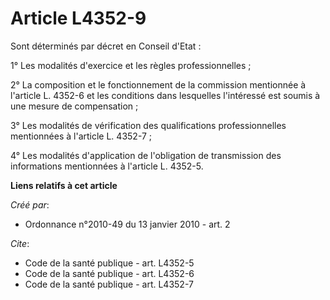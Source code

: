 # Article L4352-9

Sont déterminés par décret en Conseil d'Etat : 

1° Les modalités d'exercice et les règles professionnelles ; 

2° La composition et le fonctionnement de la commission mentionnée à l'article L. 4352-6 et les conditions dans lesquelles
l'intéressé est soumis à une mesure de compensation ; 

3° Les modalités de vérification des qualifications professionnelles mentionnées à l'article L. 4352-7 ; 

4° Les modalités d'application de l'obligation de transmission des informations mentionnées à l'article L. 4352-5.

**Liens relatifs à cet article**

_Créé par_:

  - Ordonnance n°2010-49 du 13 janvier 2010 - art. 2

_Cite_:

  - Code de la santé publique - art. L4352-5
  - Code de la santé publique - art. L4352-6
  - Code de la santé publique - art. L4352-7

